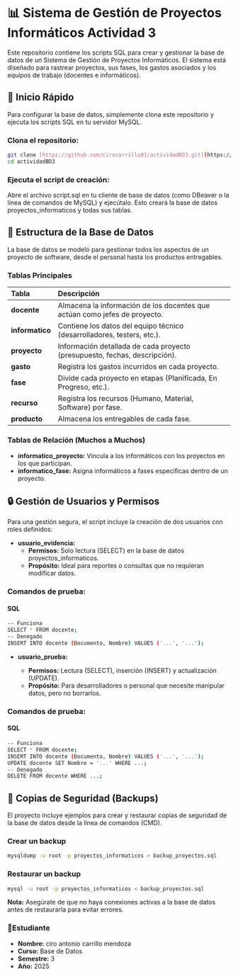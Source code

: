 

# 📊 Sistema de Gestión de Proyectos Informáticos Actividad 3

Este repositorio contiene los scripts SQL para crear y gestionar la base de datos de un Sistema de Gestión de Proyectos Informáticos. El sistema está diseñado para rastrear proyectos, sus fases, los gastos asociados y los equipos de trabajo (docentes e informáticos).

## 🚀 Inicio Rápido
Para configurar la base de datos, simplemente clona este repositorio y ejecuta los scripts SQL en tu servidor MySQL.

### Clona el repositorio:

```Bash
git clone [https://github.com/cirocarrillo01/actividadBD3.git](https://github.com/cirocarrillo01/actividadBD3.git)
cd actividadBD3
```
### Ejecuta el script de creación:
Abre el archivo script.sql en tu cliente de base de datos (como DBeaver o la línea de comandos de MySQL) y ejecútalo. Esto creará la base de datos proyectos_informaticos y todas sus tablas.

## 📁 Estructura de la Base de Datos
La base de datos se modeló para gestionar todos los aspectos de un proyecto de software, desde el personal hasta los productos entregables.

### Tablas Principales
| Tabla | Descripción |
| :--- | :--- |
|**docente**	|Almacena la información de los docentes que actúan como jefes de proyecto.
|**informatico** |Contiene los datos del equipo técnico (desarrolladores, testers, etc.).
|**proyecto**	|Información detallada de cada proyecto (presupuesto, fechas, descripción).
|**gasto**	|Registra los gastos incurridos en cada proyecto.
|**fase**	|Divide cada proyecto en etapas (Planificada, En Progreso, etc.).
|**recurso**	|Registra los recursos (Humano, Material, Software) por fase.
|**producto**	|Almacena los entregables de cada fase.

### Tablas de Relación (Muchos a Muchos)
* **informatico_proyecto:** Vincula a los informáticos con los proyectos en los que participan.
* **informatico_fase:** Asigna informáticos a fases específicas dentro de un proyecto.

## 🔒 Gestión de Usuarios y Permisos
Para una gestión segura, el script incluye la creación de dos usuarios con roles definidos:

* **usuario_evidencia:**
    * **Permisos:** Solo lectura (SELECT) en la base de datos proyectos_informaticos.
    * **Propósito:** Ideal para reportes o consultas que no requieran modificar datos.

### Comandos de prueba:
#### SQL
```Bash
-- Funciona
SELECT * FROM docente;
-- Denegado
INSERT INTO docente (Documento, Nombre) VALUES ('...', '...');
```
* **usuario_prueba:**

    * **Permisos:** Lectura (SELECT), inserción (INSERT) y actualización (UPDATE).
    * **Propósito:** Para desarrolladores o personal que necesite manipular datos, pero no borrarlos.
### Comandos de prueba:
#### SQL
```bash
-- Funciona
SELECT * FROM docente;
INSERT INTO docente (Documento, Nombre) VALUES ('...', '...');
UPDATE docente SET Nombre = '...' WHERE ...;
-- Denegado
DELETE FROM docente WHERE ...;
```
## 💾 Copias de Seguridad (Backups)
El proyecto incluye ejemplos para crear y restaurar copias de seguridad de la base de datos desde la línea de comandos (CMD).

### Crear un backup
```Bash
mysqldump -u root -p proyectos_informaticos > backup_proyectos.sql
```
### Restaurar un backup
```Bash
mysql -u root -p proyectos_informaticos < backup_proyectos.sql
```
**Nota:** Asegúrate de que no haya conexiones activas a la base de datos antes de restaurarla para evitar errores.

### 📄Estudiante
* **Nombre:** ciro antonio carrillo mendoza
* **Curso:** Base de Datos
* **Semestre:** 3
* **Año:** 2025
